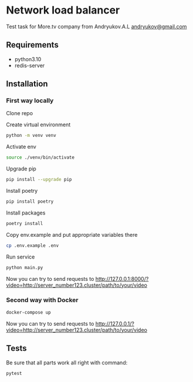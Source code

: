 # Network load balancer

Test task for More.tv company from Andryukov.A.L andryukov@gmail.com

## Requirements
- python3.10
- redis-server


## Installation
### First way locally
Clone repo

Create virtual environment
```bash
python -m venv venv
```

Activate env
```bash
source ./venv/bin/activate
```
Upgrade pip
```bash
pip install --upgrade pip
```
Install poetry
```bash
pip install poetry
```
Install packages
```bash
poetry install
```
Copy env.example and put appropriate variables there
```bash
cp .env.example .env
```

Run service
```bash
python main.py
```

Now you can try to send requests to http://127.0.0.1:8000/?video=http://server_number123.cluster/path/to/your/video

### Second way with Docker

```bash
docker-compose up
```

Now you can try to send requests to http://127.0.0.1/?video=http://server_number123.cluster/path/to/your/video

## Tests

Be sure that all parts work all right with command:
```bash
pytest
```
